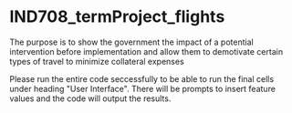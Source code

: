 # IND708_termProject_flights
The purpose is to show the government the impact of a potential intervention before implementation and allow them to demotivate 
certain types of travel to minimize collateral expenses

Please run the entire code seccessfully to be able to run the final cells under heading "User Interface". There will be prompts to insert feature values and the code will output the results. 
